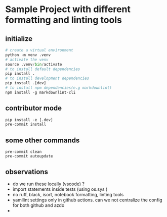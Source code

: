 # Sample Project with different formatting and linting tools

## initialize

```python
# create a virtual environment
python -m venv .venv
# activate the venv
source .venv/bin/activate
# to install default dependencies
pip install .
# to install development dependencies
pip install .[dev]
# to install npm dependencies(e.g markdownlint)
npm install -g markdownlint-cli
```

## contributor mode

```python
pip install -e [.dev]
pre-commit install
```

## some other commands

```unix
pre-commit clean
pre-commit autoupdate
```

## observations

- do we run these locally (vscode) ?
- import statements inside tests (using os.sys )
- no ruff, black, isort, notebook formatting, linting tools
- yamllint settings only in github actions. can we not centralize the config for both github and azdo
-
